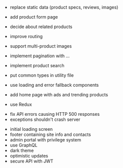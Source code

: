 - replace static data (product specs, reviews, images)
- add product form page
- decide about related products
- improve routing
- support multi-product images
- implement pagination with ...

- implement product search
- put common types in utility file
- use loading and error fallback components
- add home page with ads and trending products
- use Redux
+ fix API errors causing HTTP 500 responses
+ exceptions shouldn't crash server

- initial loading screen
- footer containing site info and contacts
- admin portal with privilege system
- use GraphQL
- dark theme
- optimistic updates
- secure API with JWT